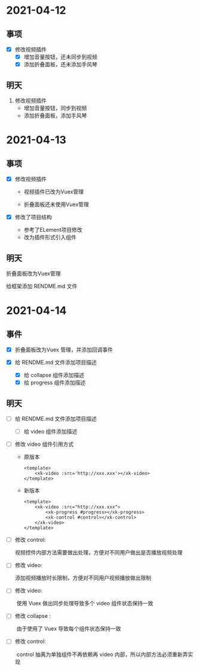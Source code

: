# 2021-04-12

## 事项

- [x] 修改视频插件
  - [x] 增加音量按钮，还未同步到视频
  - [x] 添加折叠面板，还未添加手风琴

## 明天

1. 修改视频插件
   - 增加音量按钮，同步到视频
   - 添加折叠面板，添加手风琴



# 2021-04-13

## 事项

- [x] 修改视频插件

  - 视频插件已改为Vuex管理

  - 折叠面板还未使用Vuex管理

- [x] 修改了项目结构

  - 参考了ELement项目修改
  - 改为插件形式引入组件

## 明天

折叠面板改为Vuex管理

给框架添加 RENDME.md 文件

# 2021-04-14



## 事件

- [x] 折叠面板改为Vuex 管理，并添加回调事件
- [x] 给 RENDME.md 文件添加项目描述

  - [x] 给 collapse 组件添加描述
  - [x] 给 progress 组件添加描述

## 明天

- [ ] 给 RENDME.md 文件添加项目描述
  - [ ] 给 video 组件添加描述

- [ ] 修改 video 组件引用方式

  - 原版本

    ``` vue
    <template>
    	<xk-video :src='http://xxx.xxx'></xk-video>
    </template>
    ```

  - 新版本

    ``` vue
    <template>
    	<xk-video :src="http://xxx.xxx">
        	<xk-progress #progress></xk-progress>
            <xk-control #control></xk-control>
        </xk-video>
    </template>
    ```

- [ ] 修改 control:

   	视频控件内部方法需要做出处理，方便对不同用户做出是否播放视频处理

- [ ] 修改 video:

   	添加视频播放时长限制，方便对不同用户视频播放做出限制

- [ ] 修改 video: 

  ​	使用 Vuex 做出同步处理导致多个 video 组件状态保持一致

- [ ] 修改 collapse :

  ​	由于使用了 Vuex 导致每个组件状态保持一致

- [ ] 修改 control:

  ​	control 抽离为单独组件不再依赖再 video 内部，所以内部方法必须重新弄实现